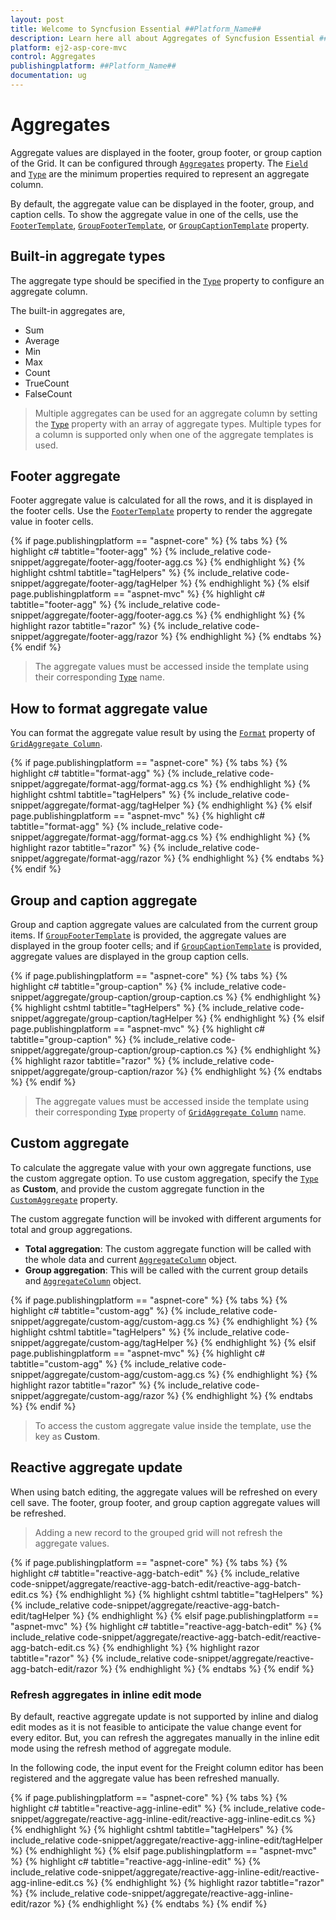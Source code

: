 ```yaml
---
layout: post
title: Welcome to Syncfusion Essential ##Platform_Name##
description: Learn here all about Aggregates of Syncfusion Essential ##Platform_Name## widgets based on HTML5 and jQuery.
platform: ej2-asp-core-mvc
control: Aggregates
publishingplatform: ##Platform_Name##
documentation: ug
---
```



# Aggregates

Aggregate values are displayed in the footer, group footer, or group caption of the Grid. It can be configured through [`Aggregates`](https://help.syncfusion.com/cr/aspnetcore-js2/Syncfusion.EJ2.Grids.Grid.html#Syncfusion_EJ2_Grids_Grid_Aggregates) property. The
[`Field`](https://help.syncfusion.com/cr/aspnetcore-js2/Syncfusion.EJ2.Grids.GridAggregateColumn.html#Syncfusion_EJ2_Grids_GridAggregateColumn_Field) and
[`Type`](https://help.syncfusion.com/cr/aspnetcore-js2/Syncfusion.EJ2.Grids.GridAggregateColumn.html#Syncfusion_EJ2_Grids_GridAggregateColumn_Type)
are the minimum properties required to represent an aggregate column.

By default, the aggregate value can be displayed in the footer, group, and caption cells. To show the aggregate value in one of the cells, use the [`FooterTemplate`](https://help.syncfusion.com/cr/aspnetcore-js2/Syncfusion.EJ2.Grids.GridAggregateColumn.html#Syncfusion_EJ2_Grids_GridAggregateColumn_FooterTemplate),
[`GroupFooterTemplate`](https://help.syncfusion.com/cr/aspnetcore-js2/Syncfusion.EJ2.Grids.GridAggregateColumn.html#Syncfusion_EJ2_Grids_GridAggregateColumn_GroupFooterTemplate),
 or [`GroupCaptionTemplate`](https://help.syncfusion.com/cr/aspnetcore-js2/Syncfusion.EJ2.Grids.GridAggregateColumn.html#Syncfusion_EJ2_Grids_GridAggregateColumn_GroupCaptionTemplate) property.

## Built-in aggregate types

The aggregate type should be specified in the [`Type`](https://help.syncfusion.com/cr/aspnetcore-js2/Syncfusion.EJ2.Grids.GridAggregateColumn.html#Syncfusion_EJ2_Grids_GridAggregateColumn_Type) property to configure an aggregate column.

The built-in aggregates are,
* Sum
* Average
* Min
* Max
* Count
* TrueCount
* FalseCount

> Multiple aggregates can be used for an aggregate column by setting the [`Type`](https://help.syncfusion.com/cr/aspnetcore-js2/Syncfusion.EJ2.Grids.GridAggregateColumn.html#Syncfusion_EJ2_Grids_GridAggregateColumn_Type) property
with an array of aggregate types.
> Multiple types for a column is supported only when one of the aggregate templates is used.

## Footer aggregate

Footer aggregate value is calculated for all the rows, and it is displayed in the footer cells. Use the [`FooterTemplate`](https://help.syncfusion.com/cr/aspnetcore-js2/Syncfusion.EJ2.Grids.GridAggregateColumn.html#Syncfusion_EJ2_Grids_GridAggregateColumn_FooterTemplate) property to render the aggregate value in footer cells.

{% if page.publishingplatform == "aspnet-core" %}
{% tabs %}
{% highlight c# tabtitle="footer-agg" %}
{% include_relative code-snippet/aggregate/footer-agg/footer-agg.cs %}
{% endhighlight %}
{% highlight cshtml tabtitle="tagHelpers" %}
{% include_relative code-snippet/aggregate/footer-agg/tagHelper %}
{% endhighlight %}
{% elsif page.publishingplatform == "aspnet-mvc" %}
{% highlight c# tabtitle="footer-agg" %}
{% include_relative code-snippet/aggregate/footer-agg/footer-agg.cs %}
{% endhighlight %}
{% highlight razor tabtitle="razor" %}
{% include_relative code-snippet/aggregate/footer-agg/razor %}
{% endhighlight %}
{% endtabs %}
{% endif %}



> The aggregate values must be accessed inside the template using their corresponding [`Type`](https://help.syncfusion.com/cr/aspnetcore-js2/Syncfusion.EJ2.Grids.GridAggregateColumn.html#Syncfusion_EJ2_Grids_GridAggregateColumn_Type) name.

## How to format aggregate value

You can format the aggregate value result by using the [`Format`](https://help.syncfusion.com/cr/aspnetcore-js2/Syncfusion.EJ2.Grids.GridAggregateColumn.html#Syncfusion_EJ2_Grids_GridAggregateColumn_Format) property of [`GridAggregate Column`](https://help.syncfusion.com/cr/aspnetcore-js2/Syncfusion.EJ2.Grids.GridAggregateColumn.html).

{% if page.publishingplatform == "aspnet-core" %}
{% tabs %}
{% highlight c# tabtitle="format-agg" %}
{% include_relative code-snippet/aggregate/format-agg/format-agg.cs %}
{% endhighlight %}
{% highlight cshtml tabtitle="tagHelpers" %}
{% include_relative code-snippet/aggregate/format-agg/tagHelper %}
{% endhighlight %}
{% elsif page.publishingplatform == "aspnet-mvc" %}
{% highlight c# tabtitle="format-agg" %}
{% include_relative code-snippet/aggregate/format-agg/format-agg.cs %}
{% endhighlight %}
{% highlight razor tabtitle="razor" %}
{% include_relative code-snippet/aggregate/format-agg/razor %}
{% endhighlight %}
{% endtabs %}
{% endif %}



## Group and caption aggregate

Group and caption aggregate values are calculated from the current group items.
If [`GroupFooterTemplate`](https://help.syncfusion.com/cr/aspnetcore-js2/Syncfusion.EJ2.Grids.GridAggregateColumn.html#Syncfusion_EJ2_Grids_GridAggregateColumn_GroupFooterTemplate) is provided, the aggregate values are displayed in the group footer cells; and if [`GroupCaptionTemplate`](https://help.syncfusion.com/cr/aspnetcore-js2/Syncfusion.EJ2.Grids.GridAggregateColumn.html#Syncfusion_EJ2_Grids_GridAggregateColumn_GroupCaptionTemplate)
 is provided, aggregate values are displayed in the group caption cells.

{% if page.publishingplatform == "aspnet-core" %}
{% tabs %}
{% highlight c# tabtitle="group-caption" %}
{% include_relative code-snippet/aggregate/group-caption/group-caption.cs %}
{% endhighlight %}
{% highlight cshtml tabtitle="tagHelpers" %}
{% include_relative code-snippet/aggregate/group-caption/tagHelper %}
{% endhighlight %}
{% elsif page.publishingplatform == "aspnet-mvc" %}
{% highlight c# tabtitle="group-caption" %}
{% include_relative code-snippet/aggregate/group-caption/group-caption.cs %}
{% endhighlight %}
{% highlight razor tabtitle="razor" %}
{% include_relative code-snippet/aggregate/group-caption/razor %}
{% endhighlight %}
{% endtabs %}
{% endif %}



> The aggregate values must be accessed inside the template using their corresponding [`Type`](https://help.syncfusion.com/cr/aspnetcore-js2/Syncfusion.EJ2.Grids.GridAggregateColumn.html#Syncfusion_EJ2_Grids_GridAggregateColumn_Type) property of [`GridAggregate Column`](https://help.syncfusion.com/cr/aspnetcore-js2/Syncfusion.EJ2.Grids.GridAggregateColumn.html) name.

## Custom aggregate

To calculate the aggregate value with your own aggregate functions, use the custom aggregate option. To use custom aggregation, specify the [`Type`](https://help.syncfusion.com/cr/aspnetcore-js2/Syncfusion.EJ2.Grids.GridAggregateColumn.html#Syncfusion_EJ2_Grids_GridAggregateColumn_Type) as **Custom**, and provide the custom aggregate function in the [`CustomAggregate`](https://help.syncfusion.com/cr/aspnetcore-js2/Syncfusion.EJ2.Grids.GridAggregateColumn.html#Syncfusion_EJ2_Grids_GridAggregateColumn_CustomAggregate) property.

The custom aggregate function will be invoked with different arguments for total and group aggregations.
* **Total aggregation**: The custom aggregate function will be called with the whole data and current [`AggregateColumn`](https://help.syncfusion.com/cr/aspnetcore-js2/Syncfusion.EJ2.Grids.GridAggregateColumn.html)
object.
* **Group aggregation**: This will be called with the current group details and [`AggregateColumn`](https://help.syncfusion.com/cr/aspnetcore-js2/Syncfusion.EJ2.Grids.GridAggregateColumn.html) object.

{% if page.publishingplatform == "aspnet-core" %}
{% tabs %}
{% highlight c# tabtitle="custom-agg" %}
{% include_relative code-snippet/aggregate/custom-agg/custom-agg.cs %}
{% endhighlight %}
{% highlight cshtml tabtitle="tagHelpers" %}
{% include_relative code-snippet/aggregate/custom-agg/tagHelper %}
{% endhighlight %}
{% elsif page.publishingplatform == "aspnet-mvc" %}
{% highlight c# tabtitle="custom-agg" %}
{% include_relative code-snippet/aggregate/custom-agg/custom-agg.cs %}
{% endhighlight %}
{% highlight razor tabtitle="razor" %}
{% include_relative code-snippet/aggregate/custom-agg/razor %}
{% endhighlight %}
{% endtabs %}
{% endif %}



> To access the custom aggregate value inside the template, use the key as **Custom**.

## Reactive aggregate update

When using batch editing, the aggregate values will be refreshed on every cell save. The footer, group footer, and group caption aggregate values will be refreshed.

> Adding a new record to the grouped grid will not refresh the aggregate values.

{% if page.publishingplatform == "aspnet-core" %}
{% tabs %}
{% highlight c# tabtitle="reactive-agg-batch-edit" %}
{% include_relative code-snippet/aggregate/reactive-agg-batch-edit/reactive-agg-batch-edit.cs %}
{% endhighlight %}
{% highlight cshtml tabtitle="tagHelpers" %}
{% include_relative code-snippet/aggregate/reactive-agg-batch-edit/tagHelper %}
{% endhighlight %}
{% elsif page.publishingplatform == "aspnet-mvc" %}
{% highlight c# tabtitle="reactive-agg-batch-edit" %}
{% include_relative code-snippet/aggregate/reactive-agg-batch-edit/reactive-agg-batch-edit.cs %}
{% endhighlight %}
{% highlight razor tabtitle="razor" %}
{% include_relative code-snippet/aggregate/reactive-agg-batch-edit/razor %}
{% endhighlight %}
{% endtabs %}
{% endif %}



### Refresh aggregates in inline edit mode

By default, reactive aggregate update is not supported by inline and dialog edit modes as it is not feasible to anticipate the value change event for every editor. But, you can refresh the aggregates manually in the inline edit mode using the refresh method of aggregate module.

In the following code, the input event for the Freight column editor has been registered and the aggregate value has been refreshed manually.

{% if page.publishingplatform == "aspnet-core" %}
{% tabs %}
{% highlight c# tabtitle="reactive-agg-inline-edit" %}
{% include_relative code-snippet/aggregate/reactive-agg-inline-edit/reactive-agg-inline-edit.cs %}
{% endhighlight %}
{% highlight cshtml tabtitle="tagHelpers" %}
{% include_relative code-snippet/aggregate/reactive-agg-inline-edit/tagHelper %}
{% endhighlight %}
{% elsif page.publishingplatform == "aspnet-mvc" %}
{% highlight c# tabtitle="reactive-agg-inline-edit" %}
{% include_relative code-snippet/aggregate/reactive-agg-inline-edit/reactive-agg-inline-edit.cs %}
{% endhighlight %}
{% highlight razor tabtitle="razor" %}
{% include_relative code-snippet/aggregate/reactive-agg-inline-edit/razor %}
{% endhighlight %}
{% endtabs %}
{% endif %}


